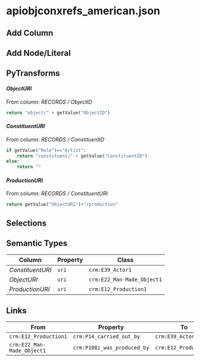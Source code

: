 # apiobjconxrefs_american.json

## Add Column

## Add Node/Literal

## PyTransforms
#### _ObjectURI_
From column: _RECORDS / ObjectID_
``` python
return "object/" + getValue("ObjectID")
```

#### _ConstituentURI_
From column: _RECORDS / ConstituentID_
``` python
if getValue("Role")=="Artist":
    return "constituent/" + getValue("ConstituentID")
else:
    return ""
```

#### _ProductionURI_
From column: _RECORDS / ConstituentURI_
``` python
return getValue("ObjectURI")+"/production"
```


## Selections

## Semantic Types
| Column | Property | Class |
|  ----- | -------- | ----- |
| _ConstituentURI_ | `uri` | `crm:E39_Actor1`|
| _ObjectURI_ | `uri` | `crm:E22_Man-Made_Object1`|
| _ProductionURI_ | `uri` | `crm:E12_Production1`|


## Links
| From | Property | To |
|  --- | -------- | ---|
| `crm:E12_Production1` | `crm:P14_carried_out_by` | `crm:E39_Actor1`|
| `crm:E22_Man-Made_Object1` | `crm:P108i_was_produced_by` | `crm:E12_Production1`|
